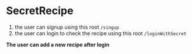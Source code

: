 # SecretRecipe

1. the user can signup using this root ```/singup```
2. the user can login to check the recipe using this root ```/loginWithSecret```

**The user can add a new recipe after login**
